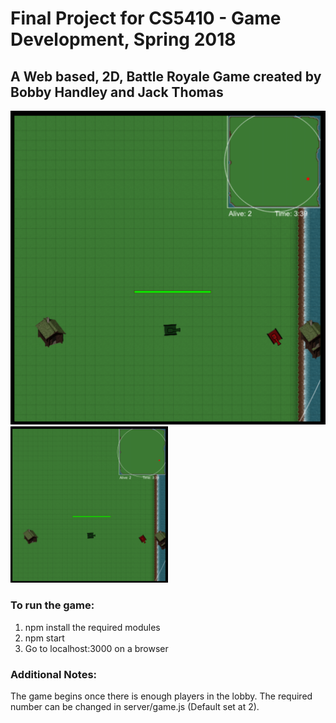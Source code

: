# Final Project for CS5410 - Game Development, Spring 2018 

## A Web based, 2D, Battle Royale Game created by Bobby Handley and Jack Thomas

![](./ScreenShot.png)
<img src="ScreenShot.png" alt="Game play" width="50%" height="auto"/>

### To run the game:
1. npm install the required modules
2. npm start
3. Go to localhost:3000 on a browser

### Additional Notes:
The game begins once there is enough players in the lobby. 
The required number can be changed in server/game.js (Default set at 2).
